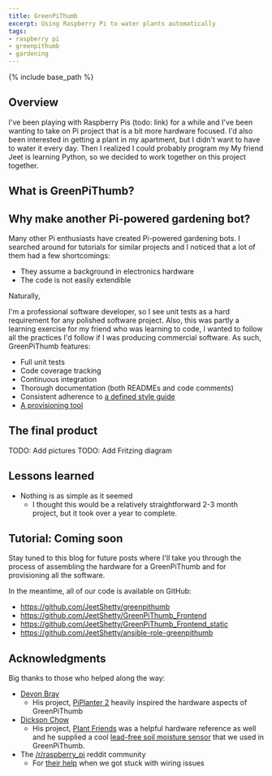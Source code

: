 ```yaml
---
title: GreenPiThumb
excerpt: Using Raspberry Pi to water plants automatically
tags:
- raspberry pi
- greenpithumb
- gardening
---
```


{% include base_path %}

## Overview

I've been playing with Raspberry Pis (todo: link) for a while and I've been wanting to take on Pi project that is a bit more hardware focused. I'd also been interested in getting a plant in my apartment, but I didn't want to have to water it every day. Then I realized I could probably program my  My friend Jeet is learning Python, so we decided to work together on this project together.

## What is GreenPiThumb?

## Why make another Pi-powered gardening bot?

Many other Pi enthusiasts have created Pi-powered gardening bots. I searched around for tutorials for similar projects and I noticed that a lot of them had a few shortcomings:

* They assume a background in electronics hardware
* The code is not easily extendible

Naturally, 

I'm a professional software developer, so I see unit tests as a hard requirement for any polished software project. Also, this was partly a learning exercise for my friend who was learning to code, I wanted to follow all the practices I'd follow if I was producing commercial software. As such, GreenPiThumb features:

* Full unit tests
* Code coverage tracking
* Continuous integration
* Thorough documentation (both READMEs and code comments)
* Consistent adherence to [a defined style guide](https://google.github.io/styleguide/pyguide.html)
* [A provisioning tool](https://github.com/JeetShetty/ansible-role-greenpithumb)

## The final product

TODO: Add pictures
TODO: Add Fritzing diagram

## Lessons learned

* Nothing is as simple as it seemed
	* I thought this would be a relatively straightforward 2-3 month project, but it took over a year to complete.

## Tutorial: Coming soon

Stay tuned to this blog for future posts where I'll take you through the process of assembling the hardware for a GreenPiThumb and for provisioning all the software.

In the meantime, all of our code is available on GitHub:

* https://github.com/JeetShetty/greenpithumb
* https://github.com/JeetShetty/GreenPiThumb_Frontend
* https://github.com/JeetShetty/GreenPiThumb_Frontend_static
* https://github.com/JeetShetty/ansible-role-greenpithumb

## Acknowledgments

Big thanks to those who helped along the way:

* [Devon Bray](http://www.esologic.com)
	* His project, [PiPlanter 2](http://www.esologic.com/?page_id=1042) heavily inspired the hardware aspects of GreenPiThumb
* [Dickson Chow](http://dicksonchow.com)
	* His project, [Plant Friends](http://dicksonchow.com/plant-friends-mkii/) was a helpful hardware reference as well and he supplied a cool [lead-free soil moisture sensor](http://dickson.bigcartel.com/product/soil-probe-for-plant-friends) that we used in GreenPiThumb.
* The [/r/raspberry_pi](https://www.reddit.com/r/raspberry_pi) reddit community
	*  For [their help](https://www.reddit.com/r/raspberry_pi/comments/5i856z/help_turning_on_a_12v_water_pump_with_a_pi/) when we got stuck with wiring issues